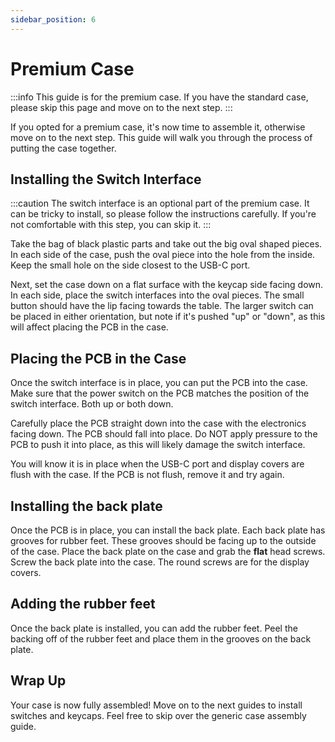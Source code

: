 ```yaml
---
sidebar_position: 6
---
```


# Premium Case

:::info
  This guide is for the premium case. If you have the standard case, please skip this page and move on to the next step.
:::

If you opted for a premium case, it's now time to assemble it, otherwise move on to the next step. This guide will walk you through the process of putting the case together.

## Installing the Switch Interface

:::caution
  The switch interface is an optional part of the premium case. It can be tricky to install, so please follow the instructions carefully. If you're not comfortable with this step, you can skip it.
:::

Take the bag of black plastic parts and take out the big oval shaped pieces. In each side of the case, push the oval piece into the hole from the inside. Keep the small hole on the side closest to the USB-C port.

Next, set the case down on a flat surface with the keycap side facing down. In each side, place the switch interfaces into the oval pieces. The small button should have the lip facing towards the table. The larger switch can be placed in either orientation, but note if it's pushed "up" or "down", as this will affect placing the PCB in the case.

## Placing the PCB in the Case

Once the switch interface is in place, you can put the PCB into the case. Make sure that the power switch on the PCB matches the position of the switch interface. Both up or both down.

Carefully place the PCB straight down into the case with the electronics facing down. The PCB should fall into place. Do NOT apply pressure to the PCB to push it into place, as this will likely damage the switch interface.

You will know it is in place when the USB-C port and display covers are flush with the case. If the PCB is not flush, remove it and try again.

## Installing the back plate

Once the PCB is in place, you can install the back plate. Each back plate has grooves for rubber feet. These grooves should be facing up to the outside of the case. Place the back plate on the case and grab the **flat** head screws. Screw the back plate into the case. The round screws are for the display covers.

## Adding the rubber feet

Once the back plate is installed, you can add the rubber feet. Peel the backing off of the rubber feet and place them in the grooves on the back plate.

## Wrap Up

Your case is now fully assembled! Move on to the next guides to install switches and keycaps. Feel free to skip over the generic case assembly guide.

